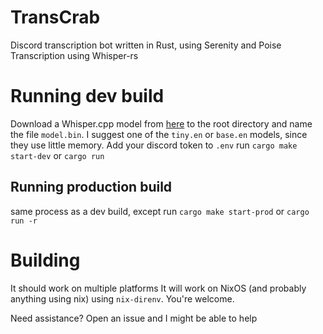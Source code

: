 # TransCrab
Discord transcription bot written in Rust, using Serenity and Poise
Transcription using Whisper-rs

# Running dev build
Download a Whisper.cpp model from [here](https://huggingface.co/ggerganov/whisper.cpp/tree/main) to the root directory and name the file `model.bin`. I suggest one of the `tiny.en` or `base.en` models, since they use little memory.
Add your discord token to `.env`
run `cargo make start-dev` or `cargo run`

## Running production build
same process as a dev build, except run `cargo make start-prod` or `cargo run -r`

# Building
It should work on multiple platforms
It will work on NixOS (and probably anything using nix) using `nix-direnv`. You're welcome.

Need assistance? Open an issue and I might be able to help